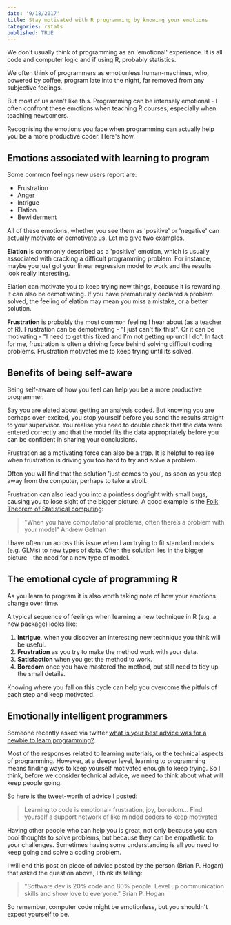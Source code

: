 ```yaml
---
date: '9/18/2017'
title: Stay motivated with R programming by knowing your emotions
categories: rstats
published: TRUE
---
```


We don't usually think of programming as an 'emotional' experience. It is all code and computer logic and if using R, probably statistics.

We often think of programmers as emotionless human-machines, who, powered by coffee, program late into the night, far removed from any subjective feelings.

But most of us aren't like this. Programming can be intensely emotional - I often confront these emotions when teaching R courses, especially when teaching newcomers.

Recognising the emotions you face when programming can actually help you be a more productive coder. Here's how.

## Emotions associated with learning to program

Some common feelings new users report are:

* Frustration
* Anger
* Intrigue
* Elation
* Bewilderment

All of these emotions, whether you see them as 'positive' or 'negative' can actually motivate or demotivate us. Let me give two examples.

**Elation** is commonly described as a 'positive' emotion, which is usually associated with cracking a difficult programming problem. For instance, maybe you just got your linear regression model to work and the results look really interesting.

Elation can motivate you to keep trying new things, because it is rewarding. It can also be demotivating. If you have prematurally declared a problem solved, the feeling of elation may mean you miss a mistake, or a better solution.

**Frustration** is probably the most common feeling I hear about (as a teacher of R).
Frustration can be demotivating - "I just can't fix this!". Or it can be motivating - "I need to get this fixed and I'm not getting up until I do". In fact for me, frustration is often a driving force behind solving difficult coding problems. Frustration motivates me to keep trying until its solved.

## Benefits of being self-aware

Being self-aware of how you feel can help you be a more productive programmer.

Say you are elated about getting an analysis coded. But knowing you are perhaps over-excited, you stop yourself before you send the results straight to your supervisor. You realise you need to double check that the data were entered correctly and that the model fits the data appropriately before you can be confident in sharing your conclusions.

Frustration as a motivating force can also be a trap. It is helpful to realise when frustration is driving you too hard to try and solve a problem.

Often you will find that the solution 'just comes to  you', as soon as you step away from the computer, perhaps to take a stroll.

Frustration can also lead you into a pointless dogfight with small bugs, causing you to lose sight of the bigger picture. A good example is the [Folk Theorem of Statistical computing](http://andrewgelman.com/2008/05/13/the_folk_theore/):

> "When you have computational problems, often there’s a problem with your model" Andrew Gelman

I have often run across this issue when I am trying to fit standard models (e.g. GLMs) to new types of data. Often the solution lies in the bigger picture - the need for a new type of model.

## The emotional cycle of programming R

As you learn to program it is also worth taking note of how your emotions change over time.

A typical sequence of feelings when learning a new technique in R (e.g. a new package) looks like:

1. **Intrigue**, when you discover an interesting new technique you think will be useful.
2. **Frustration** as you try to make the method work with your data.
3. **Satisfaction** when you get the method to work.
4. **Boredom** once you have mastered the method, but still need to tidy up the small details.

Knowing where you fall on this cycle can help you overcome the pitfuls of each step and keep motivated.

## Emotionally intelligent programmers

Someone recently asked via twitter [what is your best advice was for a newbie to learn programming?](https://twitter.com/bphogan/status/908038713841766400).

Most of the responses related to learning materials, or the technical aspects of programming. However, at a deeper level, learning to programming means finding ways to keep yourself motivated enough to keep trying. So I think, before we consider technical advice, we need to think about what will keep people going.

So here is the tweet-worth of advice I posted:

> Learning to code is emotional- frustration, joy, boredom... Find yourself a support network of like minded coders to keep motivated

Having other people who can help you is great, not only because you can pool thoughts to solve problems, but because they can be empathetic to your challenges. Sometimes having some understanding is all you need to keep going and solve a coding problem.

I will end this post on piece of advice posted by the person (Brian P. Hogan) that asked the question above, I think its telling:

> "Software dev is 20% code and 80% people. Level up communication skills and show love to everyone." Brian P. Hogan

So remember, computer code might be emotionless, but you shouldn't expect yourself to be.
